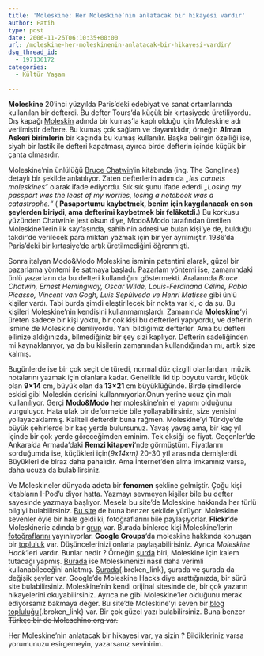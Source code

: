 ```yaml
---
title: 'Moleskine: Her Moleskine’nin anlatacak bir hikayesi vardır'
author: Fatih
type: post
date: 2006-11-26T06:10:35+00:00
url: /moleskine-her-moleskinenin-anlatacak-bir-hikayesi-vardir/
dsq_thread_id:
  - 197136172
categories:
  - Kültür Yaşam

---
```

**Moleskine** 20&#8217;inci yüzyılda Paris&#8217;deki edebiyat ve sanat ortamlarında kullanılan bir defterdi. Bu defter Tours&#8217;da küçük bir kırtasiyede üretiliyordu. Dış kapağı [Moleskin][1] adında bir kumaş&#8217;la kaplı olduğu için Moleskine adı verilmiştir deftere. Bu kumaş çok sağlam ve dayanıklıdır, örneğin **Alman Askeri birimlerin** bir kaçında bu kumaş kullanılır. Başka belirgin özelliği ise, siyah bir lastik ile defteri kapatması, ayırca birde defterin içinde küçük bir çanta olmasıdır.

Moleskine&#8217;nin ünlülüğü [Bruce Chatwin][2]&#8216;in kitabında (ing. The Songlines) detaylı bir şekilde anlatılıyor. Zaten defterlerin adını da _„les carnets moleskines“_ olarak ifade ediyordu. Sık sık şunu ifade ederdi _„Losing my passport was the least of my worries, losing a notebook was a catastrophe.“_ ( **Pasaportumu kaybetmek, benim için kaygılanacak en son şeylerden biriydi, ama defterimi kaybetmek bir felâketdi.**) Bu korkusu yüzünden Chatwin&#8217;e jest olsun diye, Modo&Modo tarafından üretilen Moleskine&#8217;lerin ilk sayfasında, sahibinin adresi ve bulan kişi&#8217;ye de, bulduğu takdir&#8217;de verilecek para miktarı yazmak için bir yer ayrılmıştır. 1986&#8217;da Paris&#8217;deki bir kırtasiye&#8217;de artık üretilmediğini öğrenmişti.

Sonra italyan Modo&Modo Moleskine isminin patentini alarak, güzel bir pazarlama yöntemi ile satmaya başladı. Pazarlam yöntemi ise, zamanındaki ünlü yazarların da bu defteri kullandığını göstermekti. Aralarında _Bruce Chatwin, Ernest Hemingway, Oscar Wilde, Louis-Ferdinand Céline, Pablo Picasso, Vincent van Gogh, Luis Sepúlveda ve Henri Matisse_ gibi ünlü kişiler vardı. Tabi burda şimdi eleştirilecek bir nokta var ki, o da şu. Bu kişileri Moleskine&#8217;nin kendisini kullanmamışlardı. Zamanında **Moleskine**&#8216;yi üreten sadece bir kişi yoktu, bir çok kişi bu defterleri yapıyordu, ve defterin ismine de Moleskine deniliyordu. Yani bildiğimiz defterler. Ama bu defteri ellinize aldığınızda, bilmediğiniz bir şey sizi kaplıyor. Defterin sadeliğinden mi kaynaklanıyor, ya da bu kişilerin zamanından kullandığından mı, artık size kalmış.

Bugünlerde ise bir çok seçit de türedi, normal düz çizgili olanlardan, müzik notalarını yazmak için olanlara kadar. Genelikle iki tip boyutu vardır, küçük olan **9&#215;14** cm, büyük olan da **13&#215;21** cm büyüklüğünde. Birde şimdilerde eskisi gibi Moleskin derisini kullanmıyorlar.Onun yerine ucuz çin malı kullanılıyor. Gerçi **Modo&Modo** her moleskine&#8217;nin el yapımı olduğunu vurguluyor. Hata ufak bir deforme&#8217;de bile yollayabilirsiniz, size yenisini yollayacaklarmış. Kaliteli defterdir buna rağmen. Moleskine&#8217;yi Türkiye&#8217;de büyük şehirlerde bir kaç yerde bulursunuz. Yavaş yavaş ama, bir kaç yıl içinde bir çok yerde göreceğimden eminim. Tek eksiği ise fiyat. Geçenler&#8217;de Ankara&#8217;da Armada&#8217;daki **Remzi kitapevi**&#8216;nde görmüştüm. Fiyatlarını sorduğumda ise, küçükleri için(_9x14xm)_ 20-30 ytl arasında demişlerdi. Büyükleri de biraz daha pahalıdır. Ama İnternet&#8217;den alma imkanınız varsa, daha ucuza da bulabilirsiniz.

Ve Moleskineler dünyada adeta bir **fenomen** şekline gelmiştir. Çoğu kişi kitabların I-Pod&#8217;u diyor hatta. Yazmayı sevmeyen kişiler bile bu defter sayesinde yazmaya başlıyor. Mesela bu site&#8217;de Moleskine hakkında her türlü bilgiyi bulabilirsiniz. [Bu site][3] de buna benzer şekilde yürüyor. Moleskine sevenler öyle bir hale geldi ki, fotoğraflarını bile paylaşıyorlar. **Flickr**&#8216;de Moleskinerie adında bir [grup][4] var. Burada binlerce kişi Moleskine&#8217;lerin [fotoğraflarını][5] yayınlıyorlar. **Google Groups**&#8216;da moleskine hakkında konuşan bir [topluluk][6] var. Düşüncelerinizi onlarla paylaşabilirisiniz. Ayrıca _Moleskine Hack_&#8216;leri vardır. Bunlar nedir ? Örneğin [şurda][7] biri, Moleskine için kalem tutacağı yapmış. [Burada][8] ise Moleskinenizi nasıl daha verimli kullanabileceğini anlatmış. [Şurada][9]{.broken_link}, şurada ve şurada da değişik şeyler var. Google&#8217;de Moleskine Hacks diye arattığınızda, bir sürü site bulabilirsiniz. Moleskine&#8217;nin kendi orijinal sitesinde de, bir çok yazarın hikayelerini okuyabilirsiniz. Ayrıca ne gibi Moleskine&#8217;ler olduğunu merak ediyorsanız bakmaya değer. Bu site&#8217;de Moleskine&#8217;yi seven bir [blog topluluğu][10]{.broken_link} var. Bir çok güzel yazı bulabilirsiniz. <del>Buna benzer Türkçe bir de Moleschino.org var.</del>

Her Moleskine&#8217;nin anlatacak bir hikayesi var, ya sizin ? Bildikleriniz varsa yorumunuzu esirgemeyin, yazarsanız sevinirim.

 [1]: https://de.wikipedia.org/wiki/Moleskin
 [2]: https://en.wikipedia.org/wiki/Bruce_Chatwin
 [3]: https://www.moleskineart.com/
 [4]: https://www.flickr.com/groups/moleskinerie/
 [5]: https://www.flickr.com/groups/moleskinerie/pool/
 [6]: https://groups.google.com/group/Moleskinerie
 [7]: https://www.flickr.com/photos/bubi/sets/72057594047893483/
 [8]: https://www.43folders.com/2004/11/18/more-moleskine-hacks/
 [9]: https://pigpog.com/node/1030
 [10]: https://www.moleskinerie.com/